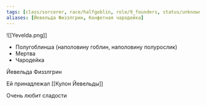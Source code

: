 ```yaml
---
tags: [class/sorcerer, race/halfgoblin, role/9_founders, status/unknown]
aliases: [Йевельда Физзлгрин, Конфетная чародейка]
---
```


![[Yevelda.png]]

- Полугоблинша (наполовину гоблин, наполовину полурослик)
- Мертва
- Чародейка

Йевельда Физзлгрин

Ей принадлежал [[Кулон Йевельды]]

Очень любит сладости
